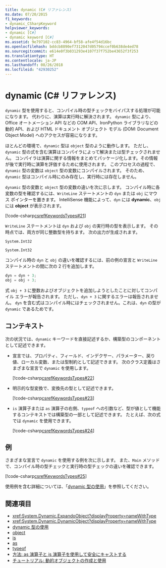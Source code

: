 ```yaml
---
title: dynamic (C# リファレンス)
ms.date: 07/20/2015
f1_keywords:
- dynamic_CSharpKeyword
helpviewer_keywords:
- dynamic [C#]
- dynamic keyword [C#]
ms.assetid: 9e797102-cc83-4964-bf58-afe4f54d16bc
ms.openlocfilehash: bddcb8890ef7312047d05794ccef0b638de4ed78
ms.sourcegitcommit: e614e0f3b031293e4107f37f752be43652f3f253
ms.translationtype: HT
ms.contentlocale: ja-JP
ms.lasthandoff: 08/26/2018
ms.locfileid: "42930252"
---
```

# <a name="dynamic-c-reference"></a>dynamic (C# リファレンス)

`dynamic` 型を使用すると、コンパイル時の型チェックをバイパスする処理が可能になります。 代わりに、演算は実行時に解決されます。 `dynamic` 型により、Office オートメーション API などの COM API、IronPython ライブラリなどの動的 API、および HTML ドキュメント オブジェクト モデル (DOM: Document Object Model) へのアクセスが容易になります。

ほとんどの環境で、`dynamic` 型は `object` 型のように動作します。 ただし、`dynamic` 型の式を含む演算はコンパイラによって解決または型チェックされません。 コンパイラは演算に関する情報をまとめてパッケージ化します。その情報が後で実行時に演算を評価するために使用されます。 このプロセスの過程で、`dynamic` 型の変数は `object` 型の変数にコンパイルされます。 そのため、`dynamic` 型はコンパイル時にのみ存在し、実行時には存在しません。

`dynamic` 型の変数と `object` 型の変数の違いを次に示します。 コンパイル時に各変数の型を確認するには、`WriteLine` ステートメントの `dyn` または `obj` にマウス ポインターを置きます。 IntelliSense 機能によって、`dyn` には **dynamic**、`obj` には **object** が表示されます。

[!code-csharp[csrefKeywordsTypes#21](~/samples/snippets/csharp/VS_Snippets_VBCSharp/csrefKeywordsTypes/CS/dynamic1.cs#21)]

`WriteLine` ステートメントは `dyn` および `obj` の実行時の型を表示します。 その時点では、両方が同じ整数型を持ちます。 次の出力が生成されます。

`System.Int32`

`System.Int32`

コンパイル時の `dyn` と `obj` の違いを確認するには、前の例の宣言と `WriteLine` ステートメントの間に次の 2 行を追加します。

```csharp
dyn = dyn + 3;
obj = obj + 3;
```

 式 `obj + 3` に整数およびオブジェクトを追加しようとしたことに対してコンパイル エラーが報告されます。 ただし、`dyn + 3` に関するエラーは報告されません。 `dyn` を含む式はコンパイル時にはチェックされません。これは、`dyn` の型が `dynamic` であるためです。

## <a name="context"></a>コンテキスト

次の状況では、`dynamic` キーワードを直接記述するか、構築型のコンポーネントとして記述できます。

- 宣言では、プロパティ、フィールド、インデクサー、パラメーター、戻り値、ローカル変数、または型制約として記述できます。 次のクラス定義はさまざまな宣言で `dynamic` を使用します。

    [!code-csharp[csrefKeywordsTypes#22](~/samples/snippets/csharp/VS_Snippets_VBCSharp/csrefKeywordsTypes/CS/dynamic1.cs#22)]

- 明示的な型変換で、変換先の型として記述できます。

    [!code-csharp[csrefKeywordsTypes#23](~/samples/snippets/csharp/VS_Snippets_VBCSharp/csrefKeywordsTypes/CS/dynamic1.cs#23)]

- `is` 演算子または `as` 演算子の右側、`typeof` への引数など、型が値として機能するコンテキストでは構築型の一部として記述できます。 たとえば、次の式では `dynamic` を使用できます。

    [!code-csharp[csrefKeywordsTypes#24](~/samples/snippets/csharp/VS_Snippets_VBCSharp/csrefKeywordsTypes/CS/dynamic1.cs#24)]

## <a name="example"></a>例

さまざまな宣言で `dynamic` を使用する例を次に示します。 また、`Main` メソッドで、コンパイル時の型チェックと実行時の型チェックの違いを確認できます。

[!code-csharp[csrefKeywordsTypes#25](~/samples/snippets/csharp/VS_Snippets_VBCSharp/csrefKeywordsTypes/CS/dynamic2.cs#25)]

使用例を含む詳細については、「[dynamic 型の使用](../../../csharp/programming-guide/types/using-type-dynamic.md)」を参照してください。

## <a name="see-also"></a>関連項目

- <xref:System.Dynamic.ExpandoObject?displayProperty=nameWithType>  
- <xref:System.Dynamic.DynamicObject?displayProperty=nameWithType>  
- [dynamic 型の使用](../../../csharp/programming-guide/types/using-type-dynamic.md)  
- [object](../../../csharp/language-reference/keywords/object.md)  
- [is](../../../csharp/language-reference/keywords/is.md)  
- [as](../../../csharp/language-reference/keywords/as.md)  
- [typeof](../../../csharp/language-reference/keywords/typeof.md)  
- [方法: as 演算子と is 演算子を使用して安全にキャストする](../../../csharp/programming-guide/types/how-to-safely-cast-by-using-as-and-is-operators.md)  
- [チュートリアル: 動的オブジェクトの作成と使用](../../../csharp/programming-guide/types/walkthrough-creating-and-using-dynamic-objects.md)
